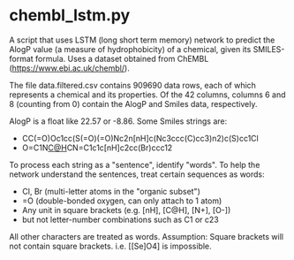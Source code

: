 # chembl_lstm.py

A script that uses LSTM (long short term memory) network to predict the AlogP value (a measure of hydrophobicity) of a chemical, given its SMILES-format formula. Uses a dataset obtained from ChEMBL (https://www.ebi.ac.uk/chembl/).

The file data.filtered.csv contains 909690 data rows, each of which represents a chemical and its properties. Of the 42 columns, columns 6 and 8 (counting from 0) contain the AlogP and Smiles data, respectively. 

AlogP is a float like 22.57 or -8.86. Some Smiles strings are:
* CC(=O)Oc1cc(S(=O)(=O)Nc2n[nH]c(Nc3ccc(C)cc3)n2)c(S)cc1Cl
* O=C1N[C@H](c2c[nH]c3cc(Br)ccc23)CN=C1c1c[nH]c2cc(Br)ccc12

To process each string as a "sentence", identify "words". To help the network understand the sentences, treat certain sequences as words:
 * Cl, Br (multi-letter atoms in the "organic subset")
 * =O (double-bonded oxygen, can only attach to 1 atom) 
 * Any unit in square brackets (e.g. [nH], [C@H], [N+], [O-])
 * but not letter-number combinations such as C1 or c23

All other characters are treated as words. Assumption: Square brackets will not contain square brackets. i.e. [[Se]O4] is impossible.
